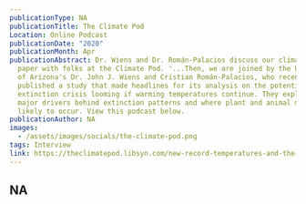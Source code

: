 ```yaml
---
publicationType: NA
publicationTitle: The Climate Pod
Location: Online Podcast
publicationDate: "2020"
publicationMonth: Apr
publicationAbstract: Dr. Wiens and Dr. Román-Palacios discuss our climate change
  paper with folks at the Climate Pod. '...Then, we are joined by the University
  of Arizona's Dr. John J. Wiens and Cristian Román-Palacios, who recently
  published a study that made headlines for its analysis on the potential
  extinction crisis looming if warming temperatures continue. They explain the
  major drivers behind extinction patterns and where plant and animal most
  likely to occur. View this podcast below.
publicationAuthor: NA
images:
  - /assets/images/socials/the-climate-pod.png
tags: Interview
link: https://theclimatepod.libsyn.com/new-record-temperatures-and-the-looming-extinction-crisis-w-washington-posts-matthew-cappucci-and-university-of-arizonas-dr-john-j-wiens-and-cristian-romn-palacios
---
```


NA
---
